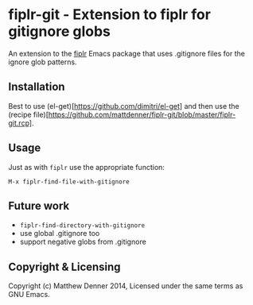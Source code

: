 # fiplr-git - Extension to fiplr for gitignore globs

An extension to the [fiplr](https://github.com/d11wtq/fiplr) Emacs package that
uses .gitignore files for the ignore glob patterns.

## Installation

Best to use (el-get)[https://github.com/dimitri/el-get] and then use the
(recipe file)[https://github.com/mattdenner/fiplr-git/blob/master/fiplr-git.rcp].

## Usage

Just as with `fiplr` use the appropriate function:

    M-x fiplr-find-file-with-gitignore

## Future work

* `fiplr-find-directory-with-gitignore`
* use global .gitignore too
* support negative globs from .gitignore

## Copyright & Licensing

Copyright (c) Matthew Denner 2014, Licensed under the same terms as GNU Emacs.
